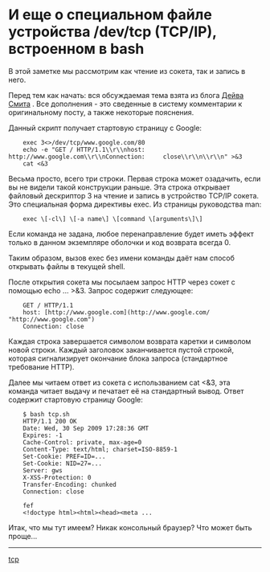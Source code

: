 # И еще о специальном файле устройства /dev/tcp (TCP/IP), встроенном в bash

В этой заметке мы рассмотрим как чтение из сокета, так и запись в него.

Перед тем как начать: вся обсуждаемая тема взята из блога [Дейва Смита](http://thesmithfam.org/blog) . Все дополнения - это сведенные в систему комментарии к оригинальному посту, а также некоторые пояснения.

Данный скрипт получает стартовую страницу с Google:

```
    exec 3<>/dev/tcp/www.google.com/80  
    echo -e "GET / HTTP/1.1\\r\\nhost: http://www.google.com\\r\\nConnection:     close\\r\\n\\r\\n" >&3  
    cat <&3
```

Весьма просто, всего три строки. Первая строка может озадачить, если вы не видели такой конструкции раньше. Эта строка открывает файловый дескриптор 3 на чтение и запись в устройство TCP/IP сокета. Это специальная форма директивы exec. Из страницы руководства man:

```
    exec \[-cl\] \[-a name\] \[command \[arguments\]\]
```

Если команда не задана, любое перенаправление будет иметь эффект только в данном экземпляре оболочки и код возврата всегда 0.

Таким образом, вызов exec без имени команды даёт нам способ открывать файлы в текущей shell.

После открытия сокета мы посылаем запрос HTTP через сокет с помощью echo ... >&3. Запрос содержит следующее:

```
    GET / HTTP/1.1  
    host: [http://www.google.com](http://www.google.com/ "http://www.google.com")   
    Connection: close
```

Каждая строка завершается символом возврата каретки и символом новой строки. Каждый заголовок заканчивается пустой строкой, которая сигнализирует окончание блока запроса (стандартное требование HTTP).

Далее мы читаем ответ из сокета с использванием cat <&3, эта команда читает выдачу и печатает её на стандартный вывод. Ответ содержит стартовую страницу Google:

```
    $ bash tcp.sh  
    HTTP/1.1 200 OK  
    Date: Wed, 30 Sep 2009 17:28:36 GMT  
    Expires: -1  
    Cache-Control: private, max-age=0  
    Content-Type: text/html; charset=ISO-8859-1  
    Set-Cookie: PREF=ID=...  
    Set-Cookie: NID=27=...  
    Server: gws  
    X-XSS-Protection: 0  
    Transfer-Encoding: chunked  
    Connection: close

    fef  
    <!doctype html><html><head><meta ...
```

Итак, что мы тут имеем? Никак консольный браузер? Что может быть проще...

**********
[tcp](/tags/tcp.md)
